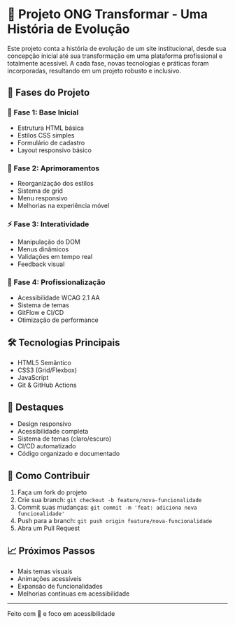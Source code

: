 # 🌱 Projeto ONG Transformar - Uma História de Evolução

Este projeto conta a história de evolução de um site institucional, desde sua concepção inicial até sua transformação em uma plataforma profissional e totalmente acessível. A cada fase, novas tecnologias e práticas foram incorporadas, resultando em um projeto robusto e inclusivo.

## 📖 Fases do Projeto

### 🌱 Fase 1: Base Inicial
- Estrutura HTML básica
- Estilos CSS simples
- Formulário de cadastro
- Layout responsivo básico

### 🎨 Fase 2: Aprimoramentos
- Reorganização dos estilos
- Sistema de grid
- Menu responsivo
- Melhorias na experiência móvel

### ⚡ Fase 3: Interatividade
- Manipulação do DOM
- Menus dinâmicos
- Validações em tempo real
- Feedback visual

### 🌟 Fase 4: Profissionalização
- Acessibilidade WCAG 2.1 AA
- Sistema de temas
- GitFlow e CI/CD
- Otimização de performance

## 🛠️ Tecnologias Principais
- HTML5 Semântico
- CSS3 (Grid/Flexbox)
- JavaScript
- Git & GitHub Actions

## 🎯 Destaques
- Design responsivo
- Acessibilidade completa
- Sistema de temas (claro/escuro)
- CI/CD automatizado
- Código organizado e documentado

## 🤝 Como Contribuir
1. Faça um fork do projeto
2. Crie sua branch: `git checkout -b feature/nova-funcionalidade`
3. Commit suas mudanças: `git commit -m 'feat: adiciona nova funcionalidade'`
4. Push para a branch: `git push origin feature/nova-funcionalidade`
5. Abra um Pull Request

## 📈 Próximos Passos
- Mais temas visuais
- Animações acessíveis
- Expansão de funcionalidades
- Melhorias contínuas em acessibilidade

---

Feito com 💜 e foco em acessibilidade
